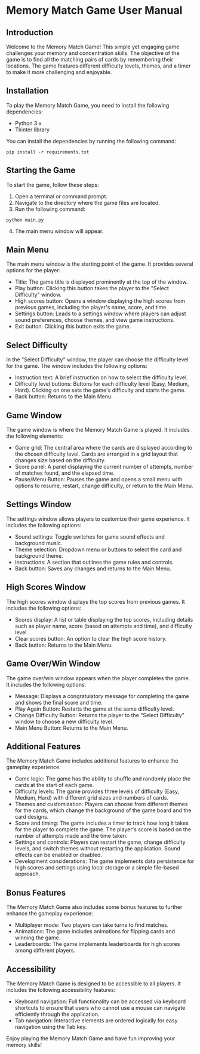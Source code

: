 # Memory Match Game User Manual

## Introduction

Welcome to the Memory Match Game! This simple yet engaging game challenges your memory and concentration skills. The objective of the game is to find all the matching pairs of cards by remembering their locations. The game features different difficulty levels, themes, and a timer to make it more challenging and enjoyable.

## Installation

To play the Memory Match Game, you need to install the following dependencies:

- Python 3.x
- Tkinter library

You can install the dependencies by running the following command:

```
pip install -r requirements.txt
```

## Starting the Game

To start the game, follow these steps:

1. Open a terminal or command prompt.
2. Navigate to the directory where the game files are located.
3. Run the following command:

```
python main.py
```

4. The main menu window will appear.

## Main Menu

The main menu window is the starting point of the game. It provides several options for the player:

- Title: The game title is displayed prominently at the top of the window.
- Play button: Clicking this button takes the player to the "Select Difficulty" window.
- High scores button: Opens a window displaying the high scores from previous games, including the player's name, score, and time.
- Settings button: Leads to a settings window where players can adjust sound preferences, choose themes, and view game instructions.
- Exit button: Clicking this button exits the game.

## Select Difficulty

In the "Select Difficulty" window, the player can choose the difficulty level for the game. The window includes the following options:

- Instruction text: A brief instruction on how to select the difficulty level.
- Difficulty level buttons: Buttons for each difficulty level (Easy, Medium, Hard). Clicking on one sets the game's difficulty and starts the game.
- Back button: Returns to the Main Menu.

## Game Window

The game window is where the Memory Match Game is played. It includes the following elements:

- Game grid: The central area where the cards are displayed according to the chosen difficulty level. Cards are arranged in a grid layout that changes size based on the difficulty.
- Score panel: A panel displaying the current number of attempts, number of matches found, and the elapsed time.
- Pause/Menu Button: Pauses the game and opens a small menu with options to resume, restart, change difficulty, or return to the Main Menu.

## Settings Window

The settings window allows players to customize their game experience. It includes the following options:

- Sound settings: Toggle switches for game sound effects and background music.
- Theme selection: Dropdown menu or buttons to select the card and background theme.
- Instructions: A section that outlines the game rules and controls.
- Back button: Saves any changes and returns to the Main Menu.

## High Scores Window

The high scores window displays the top scores from previous games. It includes the following options:

- Scores display: A list or table displaying the top scores, including details such as player name, score (based on attempts and time), and difficulty level.
- Clear scores button: An option to clear the high score history.
- Back button: Returns to the Main Menu.

## Game Over/Win Window

The game over/win window appears when the player completes the game. It includes the following options:

- Message: Displays a congratulatory message for completing the game and shows the final score and time.
- Play Again Button: Restarts the game at the same difficulty level.
- Change Difficulty Button: Returns the player to the "Select Difficulty" window to choose a new difficulty level.
- Main Menu Button: Returns to the Main Menu.

## Additional Features

The Memory Match Game includes additional features to enhance the gameplay experience:

- Game logic: The game has the ability to shuffle and randomly place the cards at the start of each game.
- Difficulty levels: The game provides three levels of difficulty (Easy, Medium, Hard) with different grid sizes and numbers of cards.
- Themes and customization: Players can choose from different themes for the cards, which change the background of the game board and the card designs.
- Score and timing: The game includes a timer to track how long it takes for the player to complete the game. The player's score is based on the number of attempts made and the time taken.
- Settings and controls: Players can restart the game, change difficulty levels, and switch themes without restarting the application. Sound effects can be enabled or disabled.
- Development considerations: The game implements data persistence for high scores and settings using local storage or a simple file-based approach.

## Bonus Features

The Memory Match Game also includes some bonus features to further enhance the gameplay experience:

- Multiplayer mode: Two players can take turns to find matches.
- Animations: The game includes animations for flipping cards and winning the game.
- Leaderboards: The game implements leaderboards for high scores among different players.

## Accessibility

The Memory Match Game is designed to be accessible to all players. It includes the following accessibility features:

- Keyboard navigation: Full functionality can be accessed via keyboard shortcuts to ensure that users who cannot use a mouse can navigate efficiently through the application.
- Tab navigation: Interactive elements are ordered logically for easy navigation using the Tab key.

Enjoy playing the Memory Match Game and have fun improving your memory skills!